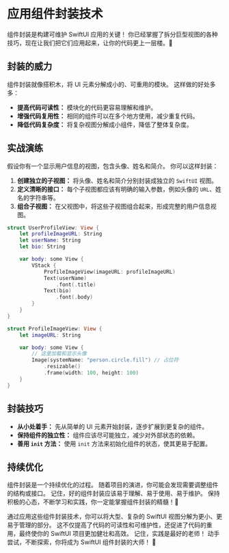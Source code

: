 ﻿# 应用组件封装技术

组件封装是构建可维护 SwiftUI 应用的关键！ 你已经掌握了拆分巨型视图的各种技巧，现在让我们把它们应用起来，让你的代码更上一层楼。💪

## 封装的威力

组件封装就像搭积木，将 UI 元素分解成小的、可重用的模块。 这样做的好处多多：

*   **提高代码可读性：** 模块化的代码更容易理解和维护。
*   **增强代码复用性：** 相同的组件可以在多个地方使用，减少重复代码。
*   **降低代码复杂度：** 将复杂视图分解成小组件，降低了整体复杂度。

## 实战演练

假设你有一个显示用户信息的视图，包含头像、姓名和简介。 你可以这样封装：

1.  **创建独立的子视图：** 将头像、姓名和简介分别封装成独立的 `SwiftUI` 视图。
2.  **定义清晰的接口：** 每个子视图都应该有明确的输入参数，例如头像的 `URL`、姓名的字符串等。
3.  **组合子视图：** 在父视图中，将这些子视图组合起来，形成完整的用户信息视图。

```swift
struct UserProfileView: View {
    let profileImageURL: String
    let userName: String
    let bio: String

    var body: some View {
        VStack {
            ProfileImageView(imageURL: profileImageURL)
            Text(userName)
                .font(.title)
            Text(bio)
                .font(.body)
        }
    }
}

struct ProfileImageView: View {
    let imageURL: String

    var body: some View {
        // 这里加载和显示头像
        Image(systemName: "person.circle.fill") // 占位符
            .resizable()
            .frame(width: 100, height: 100)
    }
}
```

## 封装技巧

*   **从小处着手：** 先从简单的 UI 元素开始封装，逐步扩展到更复杂的组件。
*   **保持组件的独立性：** 组件应该尽可能独立，减少对外部状态的依赖。
*   **善用 `init` 方法：** 使用 `init` 方法来初始化组件的状态，使其更易于配置。

## 持续优化

组件封装是一个持续优化的过程。 随着项目的演进，你可能会发现需要调整组件的结构或接口。 记住，好的组件封装应该易于理解、易于使用、易于维护。 保持积极的心态，不断学习和实践，你一定能掌握组件封装的精髓！🎉

通过应用这些组件封装技术，你可以将大型、复杂的 SwiftUI 视图分解为更小、更易于管理的部分。 这不仅提高了代码的可读性和可维护性，还促进了代码的重用，最终使你的 SwiftUI 项目更加健壮和高效。 记住，实践是最好的老师！ 动手尝试，不断探索，你将成为 SwiftUI 组件封装的大师！ 🌟



